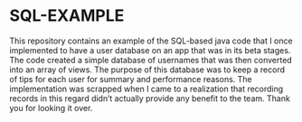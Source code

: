 # SQL-EXAMPLE

This repository contains an example of the SQL-based java code that I once implemented to have a user database on an app that was in its beta stages. The code created a simple database of usernames that was then converted into an array of views. The purpose of this database was to keep a record of tips for each user for summary and performance reasons. The implementation was scrapped when I came to a realization that recording records in this regard didn’t actually provide any benefit to the team.
Thank you for looking it over.
